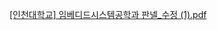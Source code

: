 [[인천대학교] 임베디드시스템공학과 판넬_수정 (1).pdf](https://github.com/SeungJong-Lee/smart-parking/files/11714954/_.1.pdf)
